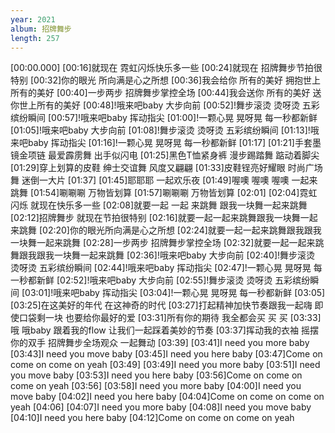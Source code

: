 ```yaml
---
year: 2021
album: 招牌舞步
length: 257
---
```

[00:00.000]
[00:16]就现在 霓虹闪烁快乐多一些
[00:24]就现在 招牌舞步节拍很特别
[00:32]你的眼光 所向满是心之所想
[00:36]我会给你 所有的美好 拥抱世上所有的美好
[00:40]一步两步 招牌舞步掌控全场
[00:44]我会送你 所有的美好 送你世上所有的美好
[00:48]!哦来吧baby 大步向前
[00:52]!舞步滚烫 烫呀烫 五彩缤纷瞬间
[00:57]!哦来吧baby 挥动指尖
[01:00]!一颗心晃 晃呀晃 每一秒都新鲜
[01:05]!哦来吧baby 大步向前
[01:08]!舞步滚烫 烫呀烫 五彩缤纷瞬间
[01:13]!哦来吧baby 挥动指尖
[01:16]!一颗心晃 晃呀晃 每一秒都新鲜
[01:17]
[01:21]手套墨镜金项链 最爱霹雳舞 出手似闪电
[01:25]黑色T恤紧身裤 漫步踢踏舞 踮动着脚尖
[01:29]穿上划算的皮鞋 绅士交谊舞 风度又翩翩
[01:33]皮鞋锃亮好耀眼 时尚广场舞 迷倒一大片
[01:37]
[01:45]耶耶耶 一起欢乐夜
[01:49]喔噢 喔噢 喔噢 一起来跳舞
[01:54]唰唰唰 万物皆划算
[01:57]唰唰唰 万物皆划算
[02:01]
[02:04]霓虹闪烁 就现在快乐多一些
[02:08]就要一起 一起 来跳舞  跟我一块舞一起来跳舞
[02:12]招牌舞步 就现在节拍很特别
[02:16]就要一起一起来跳舞跟我一块舞一起来跳舞
[02:20]你的眼光所向满是心之所想
[02:24]就要一起一起来跳舞跟我跟我一块舞一起来跳舞
[02:28]一步两步 招牌舞步掌控全场
[02:32]就要一起一起来跳舞跟我跟我一块舞一起来跳舞
[02:36]!哦来吧baby 大步向前
[02:40]!舞步滚烫 烫呀烫 五彩缤纷瞬间
[02:44]!哦来吧baby 挥动指尖
[02:47]!一颗心晃 晃呀晃 每一秒都新鲜
[02:52]!哦来吧baby 大步向前
[02:55]!舞步滚烫 烫呀烫 五彩缤纷瞬间
[03:01]!哦来吧baby 挥动指尖
[03:04]!一颗心晃 晃呀晃 每一秒都新鲜
[03:05]
[03:25]在这美好的年代 在这神奇的时代
[03:27]打起精神加快节奏跟我一起嗨 即使口袋剩一块 也要给你最好的爱
[03:31]所有你的期待 我全都会买 买 买
[03:33]哦 哦baby 跟着我的flow 让我们一起踩着美妙的节奏
[03:37]挥动我的衣袖 摇摆你的双手 招牌舞步全场观众 一起舞动
[03:39]
[03:41]I need you more baby
[03:43]I need you move baby
[03:45]I need you here baby
[03:47]Come on come on come on yeah
[03:49]
[03:49]I need you more baby
[03:51]I need you move baby
[03:53]I need you here baby
[03:56]Come on come on come on yeah
[03:56]
[03:58]I need you more baby
[04:00]I need you move baby
[04:02]I need you here baby
[04:04]Come on come on come on yeah
[04:06]
[04:07]I need you more baby
[04:08]I need you move baby
[04:10]I need you here baby
[04:12]Come on come on come on yeah
